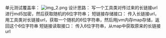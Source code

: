 单元测试覆盖率：
![img_2.png](img_2.png)
设计思路：
写一个工具类对传过来的长链接url进行md5加密，然后获取随机的6位字符串；
短链接存储接口：
传入长链接url，用工具类对长链接url，获取一个随机的6位字符串，然后用jvm内存map存储，返回这个6位字符串
短链接读取接口：
传入6位字符串，从map中获取原来的长链接url